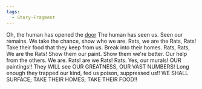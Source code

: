 ```yaml
---
tags:
  - Story-Fragment
---
```

Oh, the human has opened the [door](Tunnels.md)
The human has seen us. Seen our remains. 
We take the chance, show who we are.
Rats, we are the Rats, Rats! 
Take their food that they keep from us. Break into their homes. 
Rats, Rats, We are the Rats!
Show them our paint. Show them we're better. Our help from the others. 
We are. Rats! are we Rats! Rats. 
Yes, our murals! OUR paintings!! They WILL see OUR GREATNESS, OUR VAST NUMBERS!
Long enough they trapped our kind, fed us poison, suppressed us!!
WE SHALL SURFACE; TAKE THEIR HOMES; TAKE THEIR FOOD!!